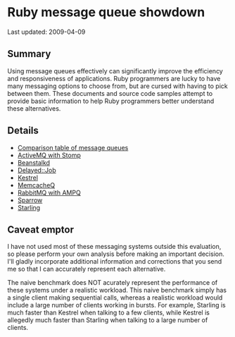 Ruby message queue showdown
===========================

Last updated: 2009-04-09

Summary
-------

Using message queues effectively can significantly improve the efficiency and responsiveness of applications. Ruby programmers are lucky to have many messaging options to choose from, but are cursed with having to pick between them. These documents and source code samples attempt to provide basic information to help Ruby programmers better understand these alternatives.

Details
-------

* [Comparison table of message queues](../raw/master/comparison.html)
* [ActiveMQ with Stomp](./master/activemq_stomp_eg/)
* [Beanstalkd](./master/beanstalkd_eg/)
* [Delayed::Job](./master/delayed_job_eg/)
* [Kestrel](./master/kestrel_eg/)
* [MemcacheQ](./master/memcacheq_eg/)
* [RabbitMQ with AMPQ](./master/rabbitmq_ampq_eg/)
* [Sparrow](./master/sparrow_eg/)
* [Starling](./master/starling_eg/)

Caveat emptor
-------------

I have not used most of these messaging systems outside this evaluation, so please perform your own analysis before making an important decision. I'll gladly incorporate additional information and corrections that you send me so that I can accurately represent each alternative.

The naive benchmark does NOT acurately represent the performance of these systems under a realistic workload. This naive benchmark simply has a single client making sequential calls, whereas a realistic workload would include a large number of clients working in bursts. For example, Starling is much faster than Kestrel when talking to a few clients, while Kestrel is allegedly much faster than Starling when talking to a large number of clients.
